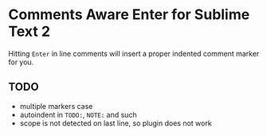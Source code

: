 # Comments Aware Enter for Sublime Text 2

Hitting `Enter` in line comments will insert a proper indented comment marker for you.


## TODO

- multiple markers case
- autoindent in `TODO:`, `NOTE:` and such
- scope is not detected on last line, so plugin does not work
